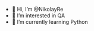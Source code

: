 - 👋 Hi, I’m @NikolayRe
- 👀 I’m interested in QA
- 🌱 I’m currently learning Python

<!---
NikolayRe/NikolayRe is a ✨ special ✨ repository because its `README.md` (this file) appears on your GitHub profile.
You can click the Preview link to take a look at your changes.
--->
